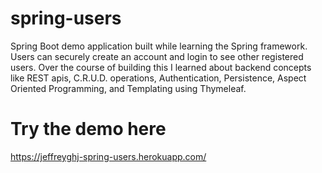 # spring-users
Spring Boot demo application built while learning the Spring framework. Users can securely create an account and login to see other registered users. Over the course of building this I learned about backend concepts like REST apis, C.R.U.D.  operations, Authentication, Persistence, Aspect Oriented Programming, and Templating using Thymeleaf.

# Try the demo here
https://jeffreyghj-spring-users.herokuapp.com/
